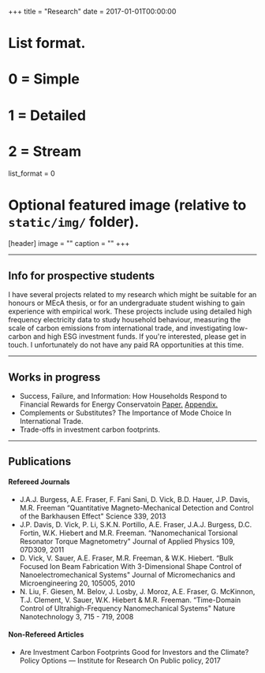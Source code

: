 +++ 
title = "Research"
date = 2017-01-01T00:00:00

# List format.
#   0 = Simple
#   1 = Detailed
#   2 = Stream
list_format = 0

# Optional featured image (relative to `static/img/` folder).
[header]
image = ""
caption = ""
+++

***

## Info for prospective students

I have several projects related to my research which might be suitable for an honours or MEcA thesis, or for an undergraduate student wishing to gain experience with empirical work. These projects include using detailed high frequency electricity data to study household behaviour, measuring the scale of carbon emissions from international trade, and investigating low-carbon and high ESG investment funds. If you're interested, please get in touch. I unfortunately do not have any paid RA opportunities at this time.

***

## Works in progress

  * Success, Failure, and Information: How Households Respond to Financial Rewards for Energy Conservatoin [Paper.](papers/Fraser_BCH.pdf) [Appendix.](papers/Fraser_BCHAppendix.pdf) 
  * Complements or Substitutes? The Importance of Mode Choice In International Trade.
  * Trade-offs in investment carbon footprints.

***

## Publications

#### Refereed Journals

  * J.A.J. Burgess, A.E. Fraser, F. Fani Sani, D. Vick, B.D. Hauer, J.P. Davis, M.R. Freeman “Quantitative Magneto-Mechanical Detection and Control of the Barkhausen Effect" Science 339, 2013
  * J.P. Davis, D. Vick, P. Li, S.K.N. Portillo, A.E. Fraser, J.A.J. Burgess, D.C. Fortin, W.K. Hiebert and M.R. Freeman. “Nanomechanical Torsional Resonator Torque Magnetometry" Journal of Applied Physics 109, 07D309, 2011
  * D. Vick, V. Sauer, A.E. Fraser, M.R. Freeman, & W.K. Hiebert. “Bulk Focused Ion Beam Fabrication With 3-Dimensional Shape Control of Nanoelectromechanical Systems" Journal of Micromechanics and Microengineering 20, 105005, 2010
  * N. Liu, F. Giesen, M. Belov, J. Losby, J. Moroz, A.E. Fraser, G. McKinnon, T.J. Clement, V. Sauer, W.K. Hiebert & M.R. Freeman. “Time-Domain Control of Ultrahigh-Frequency Nanomechanical Systems" Nature Nanotechnology 3, 715 - 719, 2008

#### Non-Refereed Articles
  * Are Investment Carbon Footprints Good for Investors and the Climate? Policy Options — Institute for Research On Public policy, 2017